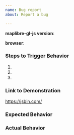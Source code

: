 ```yaml
---
name: Bug report
about: Report a bug

---
```


<!--
Hello! Thanks for contributing.  For the fastest response and resolution, please:

 - Make the issue title a succinct but specific description of the unexpected behavior. Bad: "Map rotation is broken". Good: "map.setBearing(...) throws a TypeError for negative values"
 - Include a link to a minimal demonstration of the bug. We recommend using https://jsbin.com.
 - Ensure you can reproduce the bug using the latest release.
 - Check the console for relevant errors and warnings
 - Only post to report a bug. For feature requests, please use https://github.com/maplibre/maplibre-gl-js/issues/new?template=Feature_request.md instead.  Direct all other questions to https://stackoverflow.com/questions/tagged/maplibre-gl-js

-->

**maplibre-gl-js version**:

**browser**:

### Steps to Trigger Behavior

 1.
 2.
 3.

### Link to Demonstration

<!--
Providing a minimal, complete, verifiable demonstration *dramatically* improves maintainers' and other community members' ability to understand and address the problem you're reporting. (See https://stackoverflow.com/help/mcve for guidelines on creating an effective example.)
-->

https://jsbin.com/

### Expected Behavior

### Actual Behavior
